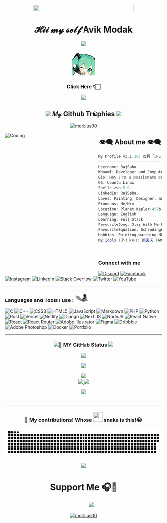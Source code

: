 <div align="center">
<img src="image/tumblr_448f044217fd6432109ca8a407841845_a8569fe2_540.gif" width="80%" height="20%">
</div>
<div align="center"><h1> 𝓗𝓲𝓲 𝓶𝔂 𝓼𝓮𝓵𝓯 Avik Modak </h1></div>
<div align="center">
  <a align="center" href="https://github.com/DenverCoder1/readme-typing-svg"><img src="https://readme-typing-svg.herokuapp.com?&font=IBM+Plex+Sans&color=08e8de&size=27&lines=Welcome+to+my+GITHUB+Profile!;I'm+a+Enthusiastic+Web+Developer" /></a>
</div>
<br/>

<div align="Center">
   <img src="https://github.com/bartick/bartick/blob/main/images/Greetings.gif?raw=true" width="75" style="max-width: 100%;">  
<h3>
  Click Here 👇🏻
</h3>  
</div>
<div  align="center">
  <a href="https://my-portfolio-rj.vercel.app/"><img draggable="false" src="image/my port folio.png" width="19%"/></a>
</div>
<div>
<h2  align="center">
<img src="image/3337288@0.png" width="43" style="max-width: 100%;">
  𝑀𝓎 Github Tr☯phies 
<img src="image/3337288@0.png" width="43" style="max-width: 100%;"> 
</h2>
</div>
<p align="center">
  <a href="https://github.com/ryo-ma/github-profile-trophy"><img src="https://github-profile-trophy.vercel.app/?username=morbius00&theme=juicyfresh" alt="morbius00" /></a> 
</p>
<img align="left" alt="Coding"  width="300" height="450" src="image/anime-boy-computer-esyy87ljsyvmef6l.png"/>
<h2 align="center"> 👁️‍🗨️ About me 👁️‍🗨️ </h2>

```csharp
My Profile v3.1.10: 復興「ふっこう」
-------------------------------
Username: RajSaha
WhoamI: Developer and Computer Engineer. Also an Artist (more or less)
Bio: ℍ𝕖𝕪 𝕀'𝕞 𝕒 𝕡𝕒𝕤𝕤𝕚𝕠𝕟𝕒𝕥𝕖 𝕔𝕠𝕕𝕖𝕣👨‍💻 𝕗𝕣𝕠𝕞 𝕀𝕟𝕕𝕚𝕒(🇮🇳) & 𝕔𝕦𝕣𝕣𝕖𝕟𝕥𝕝𝕪 𝕀 𝕒𝕞 𝕒 𝕦𝕟𝕕𝕖𝕣𝕘𝕣𝕒𝕕 🏛️ 𝕠𝕗 ℂ𝕊𝔼(𝔸𝕀&𝕄𝕃).𝕀 𝕓𝕖𝕝𝕚𝕖𝕧𝕖𝕕 “ 𝕀𝕟 𝕠𝕣𝕕𝕖𝕣 𝕥𝕠 𝕓𝕖 𝕚𝕣𝕣𝕖𝕡𝕝𝕒𝕔𝕖𝕒𝕓𝕝𝕖, 𝕠𝕟𝕖 𝕞𝕦𝕤𝕥 𝕒𝕝𝕨𝕒𝕪𝕤 𝕓𝕖 𝕕𝕚𝕗𝕗𝕖𝕣𝕖𝕟𝕥”
OS: Ubuntu Linux
Shell: zsh 5.9
LinkedIn: RajSaha.
Loves: Painting, Designer, music 🎹🎶🎵
Pronouns: He/Him
Location: Planet Kepler-452b
Language: English 
Learning: Full Stack
FavouriteSong: Stay With Me by CHANYOEL
FavouriteEquation: Schrödinger equation
Hobbies: Painting,watching MCU,coding while I am listening music
My.Idols (アイドル): 雨宮天 (Amamiya Sora) || Vocaloid characters || 花澤香菜 (Hanazawa Kana) || 上坂すみれ (Uesaka Sumire)🎤🎶🎼

```
<br>
<div><h3>Connect with me</h3></div>
<p align="center"> 
  
[![Discord](https://img.shields.io/badge/Discord-%237289DA.svg?logo=discord&logoColor=white)](https://discord.gg/#7771)
[![Facebook](https://img.shields.io/badge/Facebook-%231877F2.svg?logo=Facebook&logoColor=white)](https://facebook.com/rajsaha)
[![Instagram](https://img.shields.io/badge/Instagram-%23E4405F.svg?logo=Instagram&logoColor=white)](https://instagram.com/_widden_dream_) 
[![LinkedIn](https://img.shields.io/badge/LinkedIn-%230077B5.svg?logo=linkedin&logoColor=white)](https://linkedin.com/in/raj-saha00)
[![Stack Overflow](https://img.shields.io/badge/-Stackoverflow-FE7A16?logo=stack-overflow&logoColor=white)](https://stackoverflow.com/users/Raj_official)
[![Twitter](https://img.shields.io/badge/Twitter-%231DA1F2.svg?logo=Twitter&logoColor=white)](https://twitter.com/_Raj_official0)
[![YouTube](https://img.shields.io/badge/YouTube-%23FF0000.svg?logo=YouTube&logoColor=white)](https://youtube.com/@rajsaha) 

</p>
<hr>
<div>
  <h3 align="left">Languages and Tools I use : <img src="https://github.com/bartick/bartick/blob/main/images/tech.gif" width="43" style="max-width: 100%;"> </h3>
  


![C](https://img.shields.io/badge/c-%2300599C.svg?style=plastic&logo=c&logoColor=white) ![C++](https://img.shields.io/badge/c++-%2300599C.svg?style=plastic&logo=c%2B%2B&logoColor=white) ![CSS3](https://img.shields.io/badge/css3-%231572B6.svg?style=plastic&logo=css3&logoColor=white) ![HTML5](https://img.shields.io/badge/html5-%23E34F26.svg?style=plastic&logo=html5&logoColor=white) ![JavaScript](https://img.shields.io/badge/javascript-%23323330.svg?style=plastic&logo=javascript&logoColor=%23F7DF1E) ![Markdown](https://img.shields.io/badge/markdown-%23000000.svg?style=plastic&logo=markdown&logoColor=white) ![PHP](https://img.shields.io/badge/php-%23777BB4.svg?style=plastic&logo=php&logoColor=white) ![Python](https://img.shields.io/badge/python-3670A0?style=plastic&logo=python&logoColor=ffdd54) ![Rust](https://img.shields.io/badge/rust-%23000000.svg?style=plastic&logo=rust&logoColor=white) ![Vercel](https://img.shields.io/badge/vercel-%23000000.svg?style=plastic&logo=vercel&logoColor=white) ![Netlify](https://img.shields.io/badge/netlify-%23000000.svg?style=plastic&logo=netlify&logoColor=#00C7B7) ![Django](https://img.shields.io/badge/django-%23092E20.svg?style=plastic&logo=django&logoColor=white) ![Next JS](https://img.shields.io/badge/Next-black?style=plastic&logo=next.js&logoColor=white) ![NodeJS](https://img.shields.io/badge/node.js-6DA55F?style=plastic&logo=node.js&logoColor=white) ![React Native](https://img.shields.io/badge/react_native-%2320232a.svg?style=plastic&logo=react&logoColor=%2361DAFB) ![React](https://img.shields.io/badge/react-%2320232a.svg?style=plastic&logo=react&logoColor=%2361DAFB) ![React Router](https://img.shields.io/badge/React_Router-CA4245?style=plastic&logo=react-router&logoColor=white) ![Adobe Illustrator](https://img.shields.io/badge/adobeillustrator-%23FF9A00.svg?style=plastic&logo=adobeillustrator&logoColor=white) 	![Figma](https://img.shields.io/badge/figma-%23F24E1E.svg?style=plastic&logo=figma&logoColor=white) ![Dribbble](https://img.shields.io/badge/Dribbble-EA4C89?style=plastic&logo=dribbble&logoColor=white) ![Adobe Photoshop](https://img.shields.io/badge/adobephotoshop-%2331A8FF.svg?style=plastic&logo=adobephotoshop&logoColor=white) ![Docker](https://img.shields.io/badge/docker-%230db7ed.svg?style=plastic&logo=docker&logoColor=white) ![Portfolio](https://img.shields.io/badge/Portfolio-%23000000.svg?style=plastic&logo=firefox&logoColor=#FF7139)
<hr>
</div>

<div>
  <h3 align="center"><img src="https://media.tenor.com/TjLcdiiOJBsAAAAj/pikachu-wink.gif" width="90" style="max-width: 100%;">🏅 MY GitHub Status <img src="https://media.tenor.com/TjLcdiiOJBsAAAAj/pikachu-wink.gif" width="90" style="max-width: 100%;"> </h3>

  <p align="center">
  <img  src="https://img.shields.io/badge/GitHub-181717.svg?style=for-the-badge&logo=GitHub&logoColor=white" />
  </p>
<p align="center">
<a href="https://git.io/Morbius00">
  <img  src="https://github-readme-streak-stats.herokuapp.com/?user=Morbius00&theme=ads-juicy-fresh" />
</a>
</p>
 
<!-- ![](https://komarev.com/ghpvc/?username=Morbius00&label=PROFILE+VIEWS&style=plastic) -->
<p align="center">
<a href="https://github.com/vn7n24fzkq/github-profile-summary-cards">
  <img src="http://github-profile-summary-cards.vercel.app/api/cards/profile-details?username=Morbius00&theme=github_dark" />
  <br>
  <img src="http://github-profile-summary-cards.vercel.app/api/cards/repos-per-language?username=Morbius00&theme=github_dark" />
  <img src="http://github-profile-summary-cards.vercel.app/api/cards/stats?username=Morbius00&theme=github_dark" />
</a>    
</p>
<div align="Center"> <img draggable="false"style="witdh:119xp;height:20xp;" src="https://komarev.com/ghpvc/?username=JohnKun136NVCP&style=for-the-badge&color=1C8C8C"/> </div>
<br>
<hr>
</div>
<div>
<h3 align="center">🚀 My contributions! Whose <img src= "https://c.tenor.com/BczFoyx41WoAAAAj/swallowed-the-mighty-ones.gif" width= "30" height= "30"> snake is this!😭</h3>
<div align="center">
  
![](https://raw.githubusercontent.com/JohnKun136NVCP/JohnKun136NVCP/output/github-contribution-grid-snake-dark.svg#gh-dark-mode-only)
![](https://raw.githubusercontent.com/JohnKun136NVCP/JohnKun136NVCP/output/github-contribution-grid-snake.svggh-light-mode-only)
</div>
</div>

<h1 align="center">Support Me 🎧🎤  </h1>

<p align="center">
⠀⠀⠀⠀⠀<img src="image/vocaloidchibi.png">
</p>
<p align="center"><a href="https://www.buymeacoffee.com/rajsaha200P?new=1"> <img align="center" src="https://cdn.buymeacoffee.com/buttons/v2/default-yellow.png" height="50" width="210" alt="morbius00" /></a></p><br><br>

